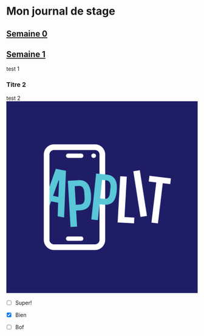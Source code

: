 # Mon journal de stage

## [Semaine 0](semaine_00.md) 
## [Semaine 1](semaine_01.md) 
test 1

### Titre 2
test 2 
![Book logo](/image/logo_light_1024x1024.png)



- [ ] Super!   
- [x] Bien   
- [ ] Bof   


